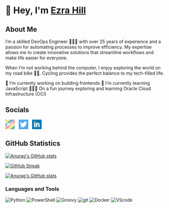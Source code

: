 # 👋 Hey, I'm [Ezra Hill](https://ezrahill.github.io)

## About Me
I’m a skilled DevOps Engineer 👨🏾‍💻 with over 25 years of experience and a passion for automating processes to improve efficiency. My expertise allows me to create innovative solutions that streamline workflows and make life easier for everyone.

When I’m not working behind the computer, I enjoy exploring the world on my road bike 🚴🏾. Cycling provides the perfect balance to my tech-filled life.

🔭 I’m currently working on building frontends
🌱 I’m currently learning JavaScript
🕵🏾‍♂️ On a fun journey exploring and learning Oracle Cloud Infrastructure (OCI)

## Socials
<p align='left'>
  <a href="https://dev.to/ezrahill"><img height="30" src="https://raw.githubusercontent.com/gmelodie/gmelodie/master/icons/dev.png"></a>&nbsp;&nbsp;
  <a href="https://twitter.com/ezrahill"><img height="30" src="https://raw.githubusercontent.com/gmelodie/gmelodie/master/icons/twitter.png"></a>&nbsp;&nbsp;
  <a href="https://www.linkedin.com/in/ezrahill/"><img height="30" src="https://raw.githubusercontent.com/gmelodie/gmelodie/master/icons/linkedin.png"></a>
</p>

## GitHub Statistics
<!-- Top Language Dashboard -->
[![Anurag's GitHub stats](https://github-readme-stats.vercel.app/api/top-langs/?username=ezrahill&theme=dark&line_height=27)](https://github.com/anuraghazra/github-readme-stats)

<!-- Streak Dashboard -->
[![GitHub Streak](https://streak-stats.demolab.com?user=ezrahill&theme=dark&date_format=dS%20F%20Y)](https://git.io/streak-stats)

<!-- Stats Dashboard -->
[![Anurag's GitHub stats](https://github-readme-stats.vercel.app/api?username=ezrahill&show_icons=true&theme=dark&line_height=27)](https://github.com/anuraghazra/github-readme-stats)

<h3>Languages and Tools</h3>
<p>
  <img alt="Python" src="https://img.shields.io/badge/-Python-blue?style=flat-square&logo=python&logoColor=white" />
  <img alt="PowerShell" src="https://img.shields.io/badge/-Powershell-blue?style=flat-square&logo=powershell&logoColor=white" />
  <img alt="Groovy" src="https://img.shields.io/badge/-Groovy-4298B8?style=flat-square&logo=Apache Groovy&logoColor=white" />
  <img alt="git" src="https://img.shields.io/badge/-Git-F05032?style=flat-square&logo=git&logoColor=white" />
  <img alt="Docker" src="https://img.shields.io/badge/-Docker-46a2f1?style=flat-square&logo=docker&logoColor=white" />
  <img alt="VScode" src="https://img.shields.io/badge/-Vscode-007ACC?style=flat-square&logo=Visual Studio Code&logoColor=white" />
</p>

<!--
**ezrahill/ezrahill** is a ✨ _special_ ✨ repository because its `README.md` (this file) appears on your GitHub profile.

Here are some ideas to get you started:

- 🔭 I’m currently working on ...
- 🌱 I’m currently learning ...
- 👯 I’m looking to collaborate on ...
- 🤔 I’m looking for help with ...
- 💬 Ask me about ...
- 📫 How to reach me: ...
- 😄 Pronouns: ...
- ⚡ Fun fact: ...





-->
